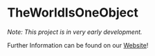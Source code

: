 # TheWorldIsOneObject

_Note: This project is in very early development._

Further Information can be found on our [Website](https://www.theworldisoneobject.com/)!
